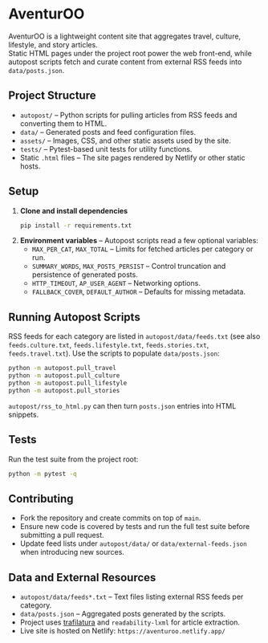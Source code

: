 # AventurOO

AventurOO is a lightweight content site that aggregates travel, culture, lifestyle, and story articles.  
Static HTML pages under the project root power the web front-end, while autopost scripts fetch and curate content from external RSS feeds into `data/posts.json`.

## Project Structure
- `autopost/` – Python scripts for pulling articles from RSS feeds and converting them to HTML.
- `data/` – Generated posts and feed configuration files.
- `assets/` – Images, CSS, and other static assets used by the site.
- `tests/` – Pytest-based unit tests for utility functions.
- Static `.html` files – The site pages rendered by Netlify or other static hosts.

## Setup
1. **Clone and install dependencies**
   ```bash
   pip install -r requirements.txt
   ```
2. **Environment variables** – Autopost scripts read a few optional variables:
   - `MAX_PER_CAT`, `MAX_TOTAL` – Limits for fetched articles per category or run.
   - `SUMMARY_WORDS`, `MAX_POSTS_PERSIST` – Control truncation and persistence of generated posts.
   - `HTTP_TIMEOUT`, `AP_USER_AGENT` – Networking options.
   - `FALLBACK_COVER`, `DEFAULT_AUTHOR` – Defaults for missing metadata.

## Running Autopost Scripts
RSS feeds for each category are listed in `autopost/data/feeds.txt` (see also `feeds.culture.txt`, `feeds.lifestyle.txt`, `feeds.stories.txt`, `feeds.travel.txt`).
Use the scripts to populate `data/posts.json`:
```bash
python -m autopost.pull_travel
python -m autopost.pull_culture
python -m autopost.pull_lifestyle
python -m autopost.pull_stories
```

`autopost/rss_to_html.py` can then turn `posts.json` entries into HTML snippets.

## Tests
Run the test suite from the project root:
```bash
python -m pytest -q
```

## Contributing
- Fork the repository and create commits on top of `main`.
- Ensure new code is covered by tests and run the full test suite before submitting a pull request.
- Update feed lists under `autopost/data/` or `data/external-feeds.json` when introducing new sources.

## Data and External Resources
- `autopost/data/feeds*.txt` – Text files listing external RSS feeds per category.
- `data/posts.json` – Aggregated posts generated by the scripts.
- Project uses [trafilatura](https://github.com/adbar/trafilatura) and `readability-lxml` for article extraction.
- Live site is hosted on Netlify: `https://aventuroo.netlify.app/`
